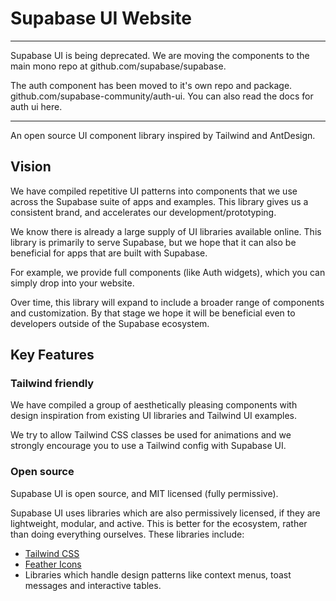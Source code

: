 # Supabase UI Website

---

Supabase UI is being deprecated.
We are moving the components to the main mono repo at github.com/supabase/supabase.

The auth component has been moved to it's own repo and package. github.com/supabase-community/auth-ui. You can also read the docs for auth ui here.

---

An open source UI component library inspired by Tailwind and AntDesign.

## Vision

We have compiled repetitive UI patterns into components that we use across the Supabase suite of apps and examples. This library gives us a consistent brand, and accelerates our development/prototyping.

We know there is already a large supply of UI libraries available online. This library is primarily to serve Supabase, but we hope that it can also be beneficial for apps that are built with Supabase.

For example, we provide full components (like Auth widgets), which you can simply drop into your website.

Over time, this library will expand to include a broader range of components and customization. By that stage we hope it will be beneficial even to developers outside of the Supabase ecosystem.

## Key Features

### Tailwind friendly

We have compiled a group of aesthetically pleasing components with design inspiration from existing UI libraries and Tailwind UI examples.

We try to allow Tailwind CSS classes be used for animations and we strongly encourage you to use a Tailwind config with Supabase UI.

### Open source

Supabase UI is open source, and MIT licensed (fully permissive).

Supabase UI uses libraries which are also permissively licensed, if they are lightweight, modular, and active. This is better for the ecosystem, rather than doing everything ourselves. These libraries include:

- [Tailwind CSS](https://tailwindcss.com/)
- [Feather Icons](https://feathericons.com/)
- Libraries which handle design patterns like context menus, toast messages and interactive tables.

